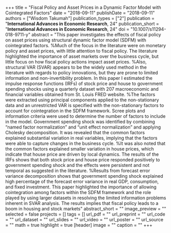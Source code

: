 
+++
title = "Fiscal Policy and Asset Prices in a Dynamic Factor Model
with Cointegrated Factors"
date = "2018-09-11"
publishDate = "2018-09-11"
authors = ["Wisdom Takumah"]
publication_types = ["2"]
publication = "**International Advances in Economic Research**, 24"
publication_short = "**International Advances in Economic Research**, 24"
doi = "10.1007/s11294-018-9711-y"
abstract = "This paper investigates the effects of fiscal policy on asset prices using structural dynamic factor model (SDFM) with cointegrated factors. %Much of the focus in the literature were on monetary policy and asset prices, with little attention to fiscal policy. The literature highlighted the importance of asset markets over the business cycle, but little focus on how fiscal policy actions impact asset prices.  %Also, structural VAR (SVAR) appears to be the widely used method in the literature with regards to policy innovations, but they are prone to limited information and non-invertibility problem. In this paper I estimated the impulse response functions (IRFs) of stock price and house to government spending shocks using a quarterly dataset with 207 macroeconomic and financial variables obtained from St. Louis FRED website. %The factors were extracted using principal components applied to the non-stationary data and an unrestricted VAR is specified with the non-stationary factors to account for cointegration in the SDFM framework. Scree plots and information criteria were used to determine the number of factors to include in the model. Government spending shock was identified by combining “named factor normalization” and “unit effect normalization” and applying Cholesky decomposition. It was revealed that the common factors explained substantial variation in real variables, implying that the factors were able to capture changes in the business cycle. %It was also noted that the common factors explained smaller variation in house prices, which indicate that house price are driven by local dynamics. The results of the IRFs shows that both stock price and house price responded positively to government spending shock and the effects were persistent and not temporal as suggested in the literature. %Results from forecast error variance decomposition shows that government spending shock explained high percentage of the forecast error variance in real GDP, consumption, and fixed investment. This paper highlighted the importance of allowing cointegration among factors within the SDFM framework and the role played by using larger datasets in resolving the limited information problems inherent in SVAR analysis. The results implies that fiscal policy leads to a boom in housing and stock markets"
abstract_short = ""
image_preview = ""
selected = false
projects = []
tags = []
url_pdf = ""
url_preprint = ""
url_code = ""
url_dataset = ""
url_slides = ""
url_video = ""
url_poster = ""
url_source = ""
math = true
highlight = true
[header]
image = ""
caption = ""
+++
